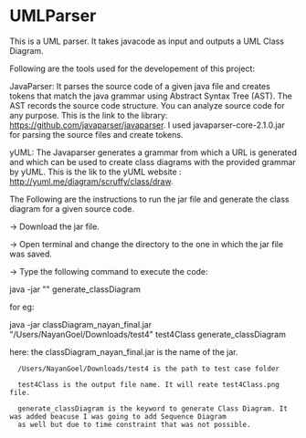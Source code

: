 # UMLParser

This is a UML parser. It takes javacode as input and outputs a UML Class Diagram.

Following are the tools used for the developement of this project:

JavaParser: It parses the source code of a given java file and creates tokens that match the java grammar using Abstract Syntax Tree (AST). The AST records the source code structure. You can analyze source code for any purpose. This is the link to the library: https://github.com/javaparser/javaparser.
I used javaparser-core-2.1.0.jar for parsing the source files and create tokens.

yUML: The Javaparser generates a grammar from which a URL is generated and which can be used to create class diagrams with the provided grammar by yUML. This is the lik to the yUML website : http://yuml.me/diagram/scruffy/class/draw.

The Following are the instructions to run the jar file and generate the class diagram for a given source code.

-> Download the jar file.

-> Open terminal and change the directory to the one in which the jar file was saved. 

-> Type the following command to execute the code:

java -jar <name of jar file> "<path to test case folder>" <name of output diagram> generate_classDiagram

for eg:

java -jar classDiagram_nayan_final.jar "/Users/NayanGoel/Downloads/test4" test4Class generate_classDiagram

here: the classDiagram_nayan_final.jar is the name of the jar. 
      
      /Users/NayanGoel/Downloads/test4 is the path to test case folder
      
      test4Class is the output file name. It will reate test4Class.png file.
      
      generate_classDiagram is the keyword to generate Class Diagram. It was added beacuse I was going to add Sequence Diagram       
      as well but due to time constraint that was not possible.
      
      
